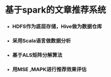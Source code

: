 # 基于spark的文章推荐系统

- ### HDFS作为底层存储，Hive做为数据仓库

- ### 采用Scala语言做数据分析

- ### 基于ALS矩阵分解算法

- ### 用MSE ,MAPK进行推荐效果评估